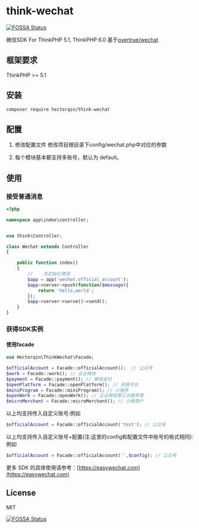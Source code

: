 # think-wechat

[![FOSSA Status](https://app.fossa.io/api/projects/git%2Bgithub.com%2Fhectorqin%2Fthink-wechat.svg?type=shield)](https://app.fossa.io/projects/git%2Bgithub.com%2Fhectorqin%2Fthink-wechat?ref=badge_shield)

微信SDK For ThinkPHP 5.1, ThinkPHP 6.0 基于[overtrue/wechat](https://github.com/overtrue/wechat)

## 框架要求

ThinkPHP >= 5.1

## 安装

```bash
composer require hectorqin/think-wechat
```

## 配置

1. 修改配置文件
修改项目根目录下config/wechat.php中对应的参数

2. 每个模块基本都支持多账号，默认为 default。

## 使用

### 接受普通消息

```php
<?php

namespace app\index\controller;


use think\Controller;

class Wechat extends Controller
{

    public function index()
    {
        //    先初始化微信
        $app = app('wechat.official_account');
        $app->server->push(function($message){
            return 'hello,world';
        });
        $app->server->serve()->send();
    }
}
```

### 获得SDK实例

#### 使用facade

```php
use Hectorqin\ThinkWechat\Facade;

$officialAccount = Facade::officialAccount();  // 公众号
$work = Facade::work(); // 企业微信
$payment = Facade::payment(); // 微信支付
$openPlatform = Facade::openPlatform(); // 开放平台
$miniProgram = Facade::miniProgram(); // 小程序
$openWork = Facade::openWork(); // 企业微信第三方服务商
$microMerchant = Facade::microMerchant(); // 小微商户
```

以上均支持传入自定义账号:例如

```php
$officialAccount = Facade::officialAccount('test'); // 公众号
```

以上均支持传入自定义账号+配置(注:这里的config和配置文件中账号的格式相同):例如

```php
$officialAccount = Facade::officialAccount('',$config); // 公众号
```

更多 SDK 的具体使用请参考：[https://easywechat.com](https://easywechat.com)

## License

MIT

[![FOSSA Status](https://app.fossa.io/api/projects/git%2Bgithub.com%2Fhectorqin%2Fthink-wechat.svg?type=large)](https://app.fossa.io/projects/git%2Bgithub.com%2Fhectorqin%2Fthink-wechat?ref=badge_large)